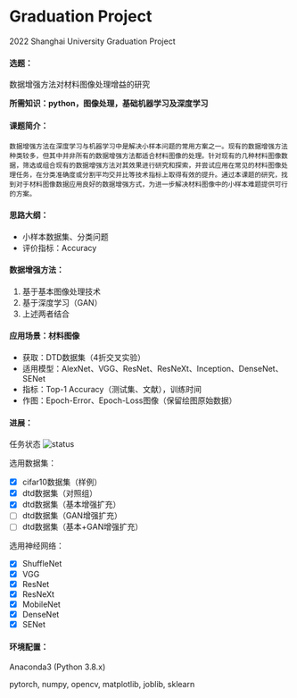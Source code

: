 # Graduation Project
2022 Shanghai University Graduation Project

#### 选题：

数据增强方法对材料图像处理增益的研究

**所需知识：python，图像处理，基础机器学习及深度学习**

#### 课题简介：
	数据增强方法在深度学习与机器学习中是解决小样本问题的常用方案之一。现有的数据增强方法种类较多，但其中并非所有的数据增强方法都适合材料图像的处理。针对现有的几种材料图像数据，筛选或组合现有的数据增强方法对其效果进行研究和探索，并尝试应用在常见的材料图像处理任务，在分类准确度或分割平均交并比等技术指标上取得有效的提升。通过本课题的研究，找到对于材料图像数据应用良好的数据增强方式，为进一步解决材料图像中的小样本难题提供可行的方案。

#### 思路大纲：
- 小样本数据集、分类问题
- 评价指标：Accuracy

#### 数据增强方法：
1. 基于基本图像处理技术
2. 基于深度学习（GAN）
3. 上述两者结合

#### 应用场景：材料图像
- 获取：DTD数据集（4折交叉实验）
- 适用模型：AlexNet、VGG、ResNet、ResNeXt、Inception、DenseNet、SENet
- 指标：Top-1 Accuracy（测试集、文献），训练时间
- 作图：Epoch-Error、Epoch-Loss图像（保留绘图原始数据）

#### 进展：
任务状态 ![status](https://img.shields.io/badge/status-working-orange)

选用数据集：
- [x] cifar10数据集（样例）
- [x] dtd数据集（对照组）
- [x] dtd数据集（基本增强扩充）
- [ ] dtd数据集（GAN增强扩充）
- [ ] dtd数据集（基本+GAN增强扩充）

选用神经网络：
- [x] ShuffleNet
- [x] VGG
- [x] ResNet
- [x] ResNeXt
- [x] MobileNet
- [x] DenseNet
- [x] SENet

#### 环境配置：
Anaconda3 (Python 3.8.x)

pytorch, numpy, opencv, matplotlib, joblib, sklearn